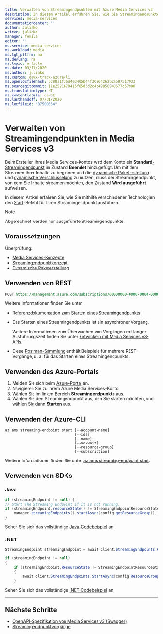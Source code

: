 ```yaml
---
title: Verwalten von Streamingendpunkten mit Azure Media Services v3
description: In diesem Artikel erfahren Sie, wie Sie Streamingendpunkte mit Azure Media Services v3 verwalten.
services: media-services
documentationcenter: ''
author: Juliako
writer: juliako
manager: femila
editor: ''
ms.service: media-services
ms.workload: media
ms.tgt_pltfrm: na
ms.devlang: na
ms.topic: article
ms.date: 03/11/2020
ms.author: juliako
ms.custom: devx-track-azurecli
ms.openlocfilehash: 6c88a1f36d4e3405b44f36864262b2ab97517933
ms.sourcegitcommit: 11e2521679415f05d3d2c4c49858940677c57900
ms.translationtype: HT
ms.contentlocale: de-DE
ms.lasthandoff: 07/31/2020
ms.locfileid: "87500554"
---
```

# <a name="manage-streaming-endpoints-with--media-services-v3"></a>Verwalten von Streamingendpunkten in Media Services v3

Beim Erstellen Ihres Media Services-Kontos wird dem Konto ein **Standard**[-Streamingendpunkt](streaming-endpoint-concept.md) im Zustand **Beendet** hinzugefügt. Um mit dem Streamen Ihrer Inhalte zu beginnen und die [dynamische Paketerstellung](dynamic-packaging-overview.md) und [dynamische Verschlüsselung](content-protection-overview.md) zu nutzen, muss der Streamingendpunkt, von dem Sie Inhalte streamen möchten, den Zustand **Wird ausgeführt** aufweisen.

In diesem Artikel erfahren Sie, wie Sie mithilfe verschiedener Technologien den [Start](/rest/api/media/streamingendpoints/start)-Befehl für Ihren Streamingendpunkt ausführen. 
 
> [!NOTE]
> Abgerechnet werden nur ausgeführte Streamingendpunkte.
    
## <a name="prerequisites"></a>Voraussetzungen

Überprüfung: 

* [Media Services-Konzepte](concepts-overview.md)
* [Streamingendpunktkonzept](streaming-endpoint-concept.md)
* [Dynamische Paketerstellung](dynamic-packaging-overview.md)

## <a name="use-rest"></a>Verwenden von REST

```rest
POST https://management.azure.com/subscriptions/00000000-0000-0000-0000-000000000000/resourceGroups/mediaresources/providers/Microsoft.Media/mediaservices/slitestmedia10/streamingEndpoints/myStreamingEndpoint1/start?api-version=2018-07-01
```

Weitere Informationen finden Sie unter 

* Referenzdokumentation zum [Starten eines Streamingendpunkts](/rest/api/media/streamingendpoints/start)
* Das Starten eines Streamingendpunkts ist ein asynchroner Vorgang. 

    Weitere Informationen zum Überwachen von Vorgängen mit langer Ausführungszeit finden Sie unter [Entwickeln mit Media Services v3-APIs](media-services-apis-overview.md).
* Diese [Postman-Sammlung](https://github.com/Azure-Samples/media-services-v3-rest-postman/blob/master/Postman/Media%20Services%20v3.postman_collection.json) enthält Beispiele für mehrere REST-Vorgänge, u. a. für das Starten eines Streamingendpunkts.

## <a name="use-the-azure-portal"></a>Verwenden des Azure-Portals 
 
1. Melden Sie sich beim [Azure-Portal](https://portal.azure.com/) an.
1. Navigieren Sie zu Ihrem Azure Media Services-Konto.
1. Wählen Sie im linken Bereich **Streamingendpunkte** aus.
1. Wählen Sie den Streamingendpunkt aus, den Sie starten möchten, und wählen Sie dann **Starten** aus.

## <a name="use-the-azure-cli"></a>Verwenden der Azure-CLI

```cli
az ams streaming-endpoint start [--account-name]
                                [--ids]
                                [--name]
                                [--no-wait]
                                [--resource-group]
                                [--subscription]
```

Weitere Informationen finden Sie unter [az ams streaming-endpoint start](/cli/azure/ams/streaming-endpoint?view=azure-cli-latest#az-ams-streaming-endpoint-start).

## <a name="use-sdks"></a>Verwenden von SDKs

### <a name="java"></a>Java
    
```java
if (streamingEndpoint != null) {
// Start The Streaming Endpoint if it is not running.
if (streamingEndpoint.resourceState() != StreamingEndpointResourceState.RUNNING) {
    manager.streamingEndpoints().startAsync(config.getResourceGroup(), config.getAccountName(), STREAMING_ENDPOINT_NAME).await();
}
```

Sehen Sie sich das vollständige [Java-Codebeispiel](https://github.com/Azure-Samples/media-services-v3-java/blob/master/DynamicPackagingVODContent/StreamHLSAndDASH/src/main/java/sample/StreamHLSAndDASH.java#L128) an.

### <a name="net"></a>.NET

```csharp
StreamingEndpoint streamingEndpoint = await client.StreamingEndpoints.GetAsync(config.ResourceGroup, config.AccountName, DefaultStreamingEndpointName);

if (streamingEndpoint != null)
{
    if (streamingEndpoint.ResourceState != StreamingEndpointResourceState.Running)
    {
        await client.StreamingEndpoints.StartAsync(config.ResourceGroup, config.AccountName, DefaultStreamingEndpointName);
    }
```

Sehen Sie sich das vollständige [.NET-Codebeispiel](https://github.com/Azure-Samples/media-services-v3-dotnet/blob/master/DynamicPackagingVODContent/StreamHLSAndDASH/Program.cs#L112) an.

---

## <a name="next-steps"></a>Nächste Schritte

* [OpenAPI-Spezifikation von Media Services v3 (Swagger)](https://github.com/Azure/azure-rest-api-specs/tree/master/specification/mediaservices/resource-manager/Microsoft.Media/stable/2018-07-01)
* [Streamingendpunktvorgänge](/rest/api/media/streamingendpoints)
